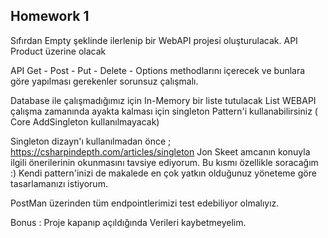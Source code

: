 ## Homework 1

Sıfırdan Empty şeklinde ilerlenip bir WebAPI projesi oluşturulacak. API Product üzerine olacak

API Get - Post - Put - Delete - Options methodlarını içerecek ve bunlara göre yapılması gerekenler sorunsuz çalışmalı.

Database ile çalışmadığımız için In-Memory bir liste tutulacak List WEBAPI çalışma zamanında ayakta kalması için singleton Pattern'i kullanabilirsiniz ( Core AddSingleton kullanılmayacak)

Singleton dizayn'ı kullanılmadan önce ; https://csharpindepth.com/articles/singleton Jon Skeet amcanın konuyla ilgili önerilerinin okunmasını tavsiye ediyorum. Bu kısmı özellikle soracağım :) Kendi pattern'inizi de makalede en çok yatkın olduğunuz yöneteme göre tasarlamanızı istiyorum.

PostMan üzerinden tüm endpointlerimizi test edebiliyor olmalıyız.

Bonus : Proje kapanıp açıldığında Verileri kaybetmeyelim.
